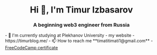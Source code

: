 <h1 align="center">Hi 👋, I'm Timur Izbasarov</h1>
<h3 align="center">A beginning web3 engineer from Russia</h3>
- 🔭 I'm currently studying at Plekhanov University
- my website - https://timurblog.me/
- 📫 How to reach me **timatitimati1@gmail.com**
- <a href='https://www.freecodecamp.org/certification/fcc5c26cd21-2c16-4218-9fbb-7ef445e60fc3/responsive-web-design'>FreeCodeCamp certificate</a>
<p align="left">
</p>
